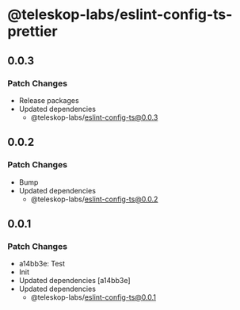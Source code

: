 # @teleskop-labs/eslint-config-ts-prettier

## 0.0.3

### Patch Changes

- Release packages
- Updated dependencies
  - @teleskop-labs/eslint-config-ts@0.0.3

## 0.0.2

### Patch Changes

- Bump
- Updated dependencies
  - @teleskop-labs/eslint-config-ts@0.0.2

## 0.0.1

### Patch Changes

- a14bb3e: Test
- Init
- Updated dependencies [a14bb3e]
- Updated dependencies
  - @teleskop-labs/eslint-config-ts@0.0.1
